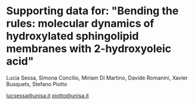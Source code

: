 # Supporting data for: "Bending the rules: molecular dynamics of hydroxylated sphingolipid membranes with 2-hydroxyoleic acid"
Lucia Sessa, Simona Concilio, Miriam Di Martino, Davide Romanini, Xavier Busquets, Stefano Piotto

lucsessa@unisa.it
piotto@unisa.it
